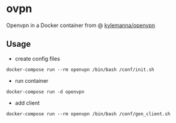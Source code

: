 # ovpn
Openvpn in a Docker container from @ [kylemanna/openvpn](https://hub.docker.com/r/kylemanna/openvpn/) 

## Usage
 - create config files
  ```
  docker-compose run --rm openvpn /bin/bash /conf/init.sh
   ```
 - run container
  ```
  docker-compose run -d openvpn
   ```
 - add client
  ```
  docker-compose run --rm openvpn /bin/bash /conf/gen_client.sh
   ```
 
 

